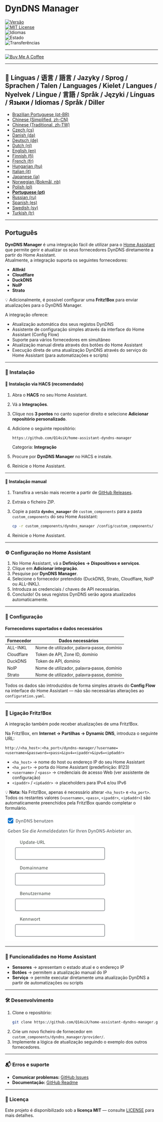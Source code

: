 # DynDNS Manager

[![Versão](https://img.shields.io/github/v/release/Q14siX/home-assistant-dyndns-manager)](https://github.com/Q14siX/home-assistant-dyndns-manager/releases)  
[![MIT License](https://img.shields.io/badge/License-MIT-green.svg)](LICENSE)  
![Idiomas](https://img.shields.io/badge/languages-20-blue.svg)  
![Estado](https://img.shields.io/badge/status-stable-brightgreen.svg)  
![Transferências](https://img.shields.io/github/downloads/Q14siX/home-assistant-dyndns-manager/total)

---

[![Buy Me A Coffee](https://img.buymeacoffee.com/button-api/?text=Compre%20um%20cafe%20saboroso%20para%20Stefan&emoji=☕&slug=q14six&button_colour=FFDD00&font_colour=000000&font_family=Lato&outline_colour=000000&coffee_colour=ffffff)](https://buymeacoffee.com/q14six)

---

## 📌 Línguas / 语言 / 語言 / Jazyky / Sprog / Sprachen / Talen / Languages / Kielet / Langues / Nyelvek / Lingue / 言語 / Språk / Języki / Línguas / Языки / Idiomas / Språk / Diller
- [Brazilian Portuguese (pt-BR)](https://github.com/Q14siX/home-assistant-dyndns-manager/blob/main/README/README_PT-BR.md#portugues-brasileiro)
- [Chinese (Simplified, zh-CN)](https://github.com/Q14siX/home-assistant-dyndns-manager/blob/main/README/README_ZH-CN.md#简体中文)
- [Chinese (Traditional, zh-TW)](https://github.com/Q14siX/home-assistant-dyndns-manager/blob/main/README/README_ZH-TW.md#繁體中文)
- [Czech (cs)](https://github.com/Q14siX/home-assistant-dyndns-manager/blob/main/README/README_CS.md#czech)
- [Danish (da)](https://github.com/Q14siX/home-assistant-dyndns-manager/blob/main/README/README_DA.md#dansk)
- [Deutsch (de)](https://github.com/Q14siX/home-assistant-dyndns-manager/blob/main/README/README_DE.md#deutsch)
- [Dutch (nl)](https://github.com/Q14siX/home-assistant-dyndns-manager/blob/main/README/README_NL.md#dutch)
- [English (en)](https://github.com/Q14siX/home-assistant-dyndns-manager/blob/main/README/README_EN.md#english)
- [Finnish (fi)](https://github.com/Q14siX/home-assistant-dyndns-manager/blob/main/README/README_FI.md#suomi)
- [French (fr)](https://github.com/Q14siX/home-assistant-dyndns-manager/blob/main/README/README_FR.md#français)
- [Hungarian (hu)](https://github.com/Q14siX/home-assistant-dyndns-manager/blob/main/README/README_HU.md#magyar)
- [Italian (it)](https://github.com/Q14siX/home-assistant-dyndns-manager/blob/main/README/README_IT.md#italiano)
- [Japanese (ja)](https://github.com/Q14siX/home-assistant-dyndns-manager/blob/main/README/README_JA.md#日本語)
- [Norwegian (Bokmål, nb)](https://github.com/Q14siX/home-assistant-dyndns-manager/blob/main/README/README_NB.md#norsk)
- [Polish (pl)](https://github.com/Q14siX/home-assistant-dyndns-manager/blob/main/README/README_PL.md#polski)
- [**Portuguese (pt)**](https://github.com/Q14siX/home-assistant-dyndns-manager/blob/main/README/README_PT.md#português)
- [Russian (ru)](https://github.com/Q14siX/home-assistant-dyndns-manager/blob/main/README/README_RU.md#Русский)
- [Spanish (es)](https://github.com/Q14siX/home-assistant-dyndns-manager/blob/main/README/README_ES.md#español)
- [Swedish (sv)](https://github.com/Q14siX/home-assistant-dyndns-manager/blob/main/README/README_SV.md#svenska)
- [Turkish (tr)](https://github.com/Q14siX/home-assistant-dyndns-manager/blob/main/README/README_TR.md#türkçe)

---

## Português

**DynDNS Manager** é uma integração fácil de utilizar para o [Home Assistant](https://www.home-assistant.io/) que permite gerir e atualizar os seus fornecedores DynDNS diretamente a partir do Home Assistant.  
Atualmente, a integração suporta os seguintes fornecedores:

- **AllInkl**
- **Cloudflare**
- **DuckDNS**
- **NoIP**
- **Strato**

💡 Adicionalmente, é possível configurar uma **Fritz!Box** para enviar atualizações para o DynDNS Manager.

A integração oferece:
- Atualização automática dos seus registos DynDNS
- Assistente de configuração simples através da interface do Home Assistant (Config Flow)
- Suporte para vários fornecedores em simultâneo
- Atualização manual direta através dos botões do Home Assistant
- Execução direta de uma atualização DynDNS através do serviço do Home Assistant (para automatizações e scripts)

---

### 🚀 Instalação

#### 🔹 Instalação via HACS (recomendado)

1. Abra o **HACS** no seu Home Assistant.
2. Vá a **Integrações**.
3. Clique nos **3 pontos** no canto superior direito e selecione **Adicionar repositório personalizado**.
4. Adicione o seguinte repositório:

   ```
   https://github.com/Q14siX/home-assistant-dyndns-manager
   ```

   Categoria: **Integração**

5. Procure por **DynDNS Manager** no HACS e instale.
6. Reinicie o Home Assistant.

---

#### 🔹 Instalação manual

1. Transfira a versão mais recente a partir de [GitHub Releases](https://github.com/Q14siX/home-assistant-dyndns-manager/releases).
2. Extraia o ficheiro ZIP.
3. Copie a pasta **`dyndns_manager`** de `custom_components` para a pasta `custom_components` do seu Home Assistant:

   ```bash
   cp -r custom_components/dyndns_manager /config/custom_components/
   ```

4. Reinicie o Home Assistant.

---

### ⚙️ Configuração no Home Assistant

1. No Home Assistant, vá a **Definições → Dispositivos e serviços**.
2. Clique em **Adicionar integração**.
3. Pesquise por **DynDNS Manager**.
4. Selecione o fornecedor pretendido (DuckDNS, Strato, Cloudflare, NoIP ou ALL-INKL).
5. Introduza as credenciais / chaves de API necessárias.
6. Concluído! Os seus registos DynDNS serão agora atualizados automaticamente.

---

### 📄 Configuração

#### Fornecedores suportados e dados necessários

| Fornecedor | Dados necessários |
|-----------|-------------------|
| ALL-INKL  | Nome de utilizador, palavra‑passe, domínio |
| Cloudflare| Token de API, Zone ID, domínio |
| DuckDNS   | Token de API, domínio |
| NoIP      | Nome de utilizador, palavra‑passe, domínio |
| Strato    | Nome de utilizador, palavra‑passe, domínio |

Todos os dados são introduzidos de forma simples através do **Config Flow** na interface do Home Assistant — não são necessárias alterações ao `configuration.yaml`.

---

### 📡 Ligação Fritz!Box

A integração também pode receber atualizações de uma Fritz!Box.

Na Fritz!Box, em **Internet → Partilhas → Dynamic DNS**, introduza o seguinte URL:

```
http://<ha_host>:<ha_port>/dyndns-manager/?username=<username>&password=<pass>&ipv4=<ipaddr>&ipv6=<ip6addr>
```

- `<ha_host>` → nome do host ou endereço IP do seu Home Assistant
- `<ha_port>` → porta do Home Assistant (predefinição: 8123)
- `<username>` / `<pass>` → credenciais de acesso Web (ver assistente de configuração)
- `<ipaddr>` / `<ip6addr>` → placeholders para IPv4 e/ou IPv6

💡 **Nota:** Na Fritz!Box, apenas é necessário alterar `<ha_host>` e `<ha_port>`. Todos os restantes valores (`<username>`, `<pass>`, `<ipaddr>`, `<ip6addr>`) são automaticamente preenchidos pela Fritz!Box quando completar o formulário.

![Formulário FRITZ!BOX](https://raw.githubusercontent.com/Q14siX/home-assistant-dyndns-manager/master/images/FRITZ!Box.png)

---

### 🔘 Funcionalidades no Home Assistant

- **Sensores** → apresentam o estado atual e o endereço IP
- **Botões** → permitem a atualização manual do IP
- **Serviço** → permite executar diretamente uma atualização DynDNS a partir de automatizações ou scripts

---

### 🛠 Desenvolvimento

1. Clone o repositório:
   ```bash
   git clone https://github.com/Q14siX/home-assistant-dyndns-manager.git
   ```
2. Crie um novo ficheiro de fornecedor em `custom_components/dyndns_manager/provider/`.
3. Implemente a lógica de atualização seguindo o exemplo dos outros fornecedores.

---

### 📬 Erros e suporte

- **Comunicar problemas:** [GitHub Issues](https://github.com/Q14siX/home-assistant-dyndns-manager/issues)  
- **Documentação:** [GitHub Readme](https://github.com/Q14siX/home-assistant-dyndns-manager)

---

### 📜 Licença

Este projeto é disponibilizado sob a **licença MIT** — consulte [LICENSE](https://github.com/Q14siX/home-assistant-dyndns-manager/blob/main/LICENSE) para mais detalhes.
